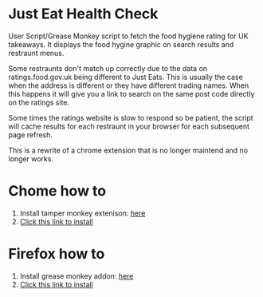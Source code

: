 # Just Eat Health Check

User Script/Grease Monkey script to fetch the food hygiene rating for UK takeaways. It displays the food hygine graphic on search results and restraunt menus. 

Some restraunts don't match up correctly due to the data on ratings.food.gov.uk being different to Just Eats. This is usually the case when the address is different or they have different trading names. When this happens it will give you a link to search on the same post code directly on the ratings site.

Some times the ratings website is slow to respond so be patient, the script will cache results for each restraunt in your browser for each subsequent page refresh.

This is a rewrite of a chrome extension that is no longer maintend and no longer works.

# Chome how to

1. Install tamper monkey extenison: [here](https://chrome.google.com/webstore/detail/tampermonkey/dhdgffkkebhmkfjojejmpbldmpobfkfo?hl=en)
2. [Click this link to install](https://github.com/lisa-lionheart/JustEatHealthCheck/raw/master/JEHealthCheck.user.js)

# Firefox how to

1. Install grease monkey addon: [here](https://addons.mozilla.org/en-US/firefox/addon/greasemonkey/)
2. [Click this link to install](https://github.com/lisa-lionheart/JustEatHealthCheck/raw/master/JEHealthCheck.user.js)
